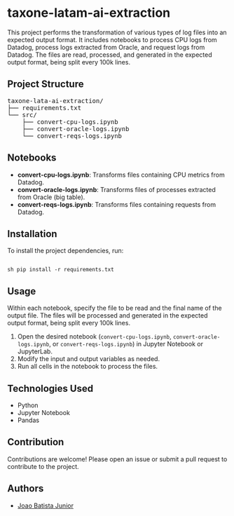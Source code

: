 # taxone-latam-ai-extraction

This project performs the transformation of various types of log files into an expected output format. It includes notebooks to process CPU logs from Datadog, process logs extracted from Oracle, and request logs from Datadog. The files are read, processed, and generated in the expected output format, being split every 100k lines.

## Project Structure

<pre>
taxone-lata-ai-extraction/ 
├── requirements.txt
└── src/
    ├── convert-cpu-logs.ipynb
    ├── convert-oracle-logs.ipynb
    └── convert-reqs-logs.ipynb
</pre>

## Notebooks
- **convert-cpu-logs.ipynb**: Transforms files containing CPU metrics from Datadog.
- **convert-oracle-logs.ipynb**: Transforms files of processes extracted from Oracle (big table).
- **convert-reqs-logs.ipynb**: Transforms files containing requests from Datadog.

## Installation
To install the project dependencies, run:

<code>
sh pip install -r requirements.txt
</code>

## Usage
Within each notebook, specify the file to be read and the final name of the output file. The files will be processed and generated in the expected output format, being split every 100k lines.

1. Open the desired notebook (`convert-cpu-logs.ipynb`, `convert-oracle-logs.ipynb`, or `convert-reqs-logs.ipynb`) in Jupyter Notebook or JupyterLab.
2. Modify the input and output variables as needed.
3. Run all cells in the notebook to process the files.

## Technologies Used
- Python
- Jupyter Notebook
- Pandas

## Contribution
Contributions are welcome! Please open an issue or submit a pull request to contribute to the project.

## Authors
- [Joao Batista Junior](https://github.com/JoaobatistaJuniorTR)
